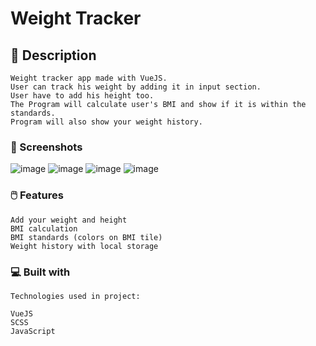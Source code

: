 # Weight Tracker

## 🚀 Description
```
Weight tracker app made with VueJS.
User can track his weight by adding it in input section.
User have to add his height too.
The Program will calculate user's BMI and show if it is within the standards.
Program will also show your weight history.
```

### 📸 Screenshots

![image](https://user-images.githubusercontent.com/94081512/199277656-6bde54f5-3f18-4f19-b22c-27ebb96da3cd.png)
![image](https://user-images.githubusercontent.com/94081512/199277922-0cbf4f27-15ca-4715-aa39-afa33f1b0989.png)
![image](https://user-images.githubusercontent.com/94081512/199278025-494ca9c5-f3b8-4031-af84-1ed3e742653e.png)
![image](https://user-images.githubusercontent.com/94081512/199277773-baae36a7-99c3-490d-8b26-6b8099e6d62d.png)

### 🖱️ Features
```
Add your weight and height
BMI calculation
BMI standards (colors on BMI tile)
Weight history with local storage
```


### 💻 Built with

```
Technologies used in project:

VueJS
SCSS
JavaScript
```
